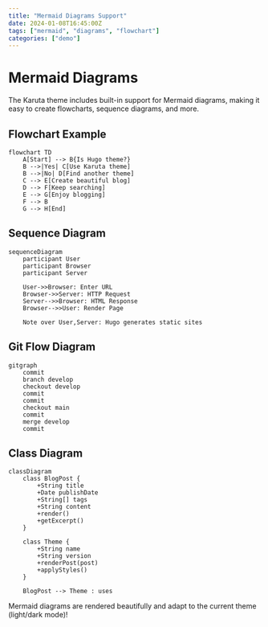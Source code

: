 ```yaml
---
title: "Mermaid Diagrams Support"
date: 2024-01-08T16:45:00Z
tags: ["mermaid", "diagrams", "flowchart"]
categories: ["demo"]
---
```


# Mermaid Diagrams

The Karuta theme includes built-in support for Mermaid diagrams, making it easy to create flowcharts, sequence diagrams, and more.

## Flowchart Example

```mermaid
flowchart TD
    A[Start] --> B{Is Hugo theme?}
    B -->|Yes| C[Use Karuta theme]
    B -->|No| D[Find another theme]
    C --> E[Create beautiful blog]
    D --> F[Keep searching]
    E --> G[Enjoy blogging]
    F --> B
    G --> H[End]
```

## Sequence Diagram

```mermaid
sequenceDiagram
    participant User
    participant Browser
    participant Server
    
    User->>Browser: Enter URL
    Browser->>Server: HTTP Request
    Server-->>Browser: HTML Response
    Browser-->>User: Render Page
    
    Note over User,Server: Hugo generates static sites
```

## Git Flow Diagram

```mermaid
gitgraph
    commit
    branch develop
    checkout develop
    commit
    commit
    checkout main
    commit
    merge develop
    commit
```

## Class Diagram

```mermaid
classDiagram
    class BlogPost {
        +String title
        +Date publishDate
        +String[] tags
        +String content
        +render()
        +getExcerpt()
    }
    
    class Theme {
        +String name
        +String version
        +renderPost(post)
        +applyStyles()
    }
    
    BlogPost --> Theme : uses
```

Mermaid diagrams are rendered beautifully and adapt to the current theme (light/dark mode)!